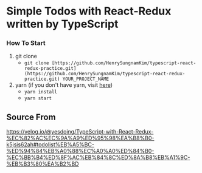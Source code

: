 # Simple Todos with React-Redux written by TypeScript

### How To Start

1. git clone
   - `git clone [https://github.com/HenrySungnamKim/typescript-react-redux-practice.git](https://github.com/HenrySungnamKim/typescript-react-redux-practice.git) YOUR_PROJECT_NAME`
2. yarn (if you don't have yarn, visit [here](https://yarnpkg.com/lang/en/))
   - `yarn install`
   - `yarn start`

## Source From

https://velog.io/@yesdoing/TypeScript-with-React-Redux-%EC%82%AC%EC%9A%A9%ED%95%98%EA%B8%B0-k5jsis62ah#todolist%EB%A5%BC-%ED%94%84%EB%A0%88%EC%A0%A0%ED%84%B0-%EC%BB%B4%ED%8F%AC%EB%84%8C%ED%8A%B8%EB%A1%9C-%EB%B3%80%EA%B2%BD
